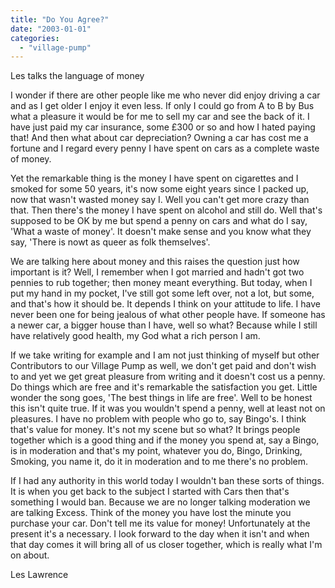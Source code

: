 ```yaml
---
title: "Do You Agree?"
date: "2003-01-01"
categories: 
  - "village-pump"
---
```


Les talks the language of money

I wonder if there are other people like me who never did enjoy driving a car and as I get older I enjoy it even less. If only I could go from A to B by Bus what a pleasure it would be for me to sell my car and see the back of it. I have just paid my car insurance, some £300 or so and how I hated paying that! And then what about car depreciation? Owning a car has cost me a fortune and I regard every penny I have spent on cars as a complete waste of money.

Yet the remarkable thing is the money I have spent on cigarettes and I smoked for some 50 years, it's now some eight years since I packed up, now that wasn't wasted money say I. Well you can't get more crazy than that. Then there's the money I have spent on alcohol and still do. Well that's supposed to be OK by me but spend a penny on cars and what do I say, 'What a waste of money'. It doesn't make sense and you know what they say, 'There is nowt as queer as folk themselves'.

We are talking here about money and this raises the question just how important is it? Well, I remember when I got married and hadn't got two pennies to rub together; then money meant everything. But today, when I put my hand in my pocket, I've still got some left over, not a lot, but some, and that's how it should be. It depends I think on your attitude to life. I have never been one for being jealous of what other people have. If someone has a newer car, a bigger house than I have, well so what? Because while I still have relatively good health, my God what a rich person I am.

If we take writing for example and I am not just thinking of myself but other Contributors to our Village Pump as well, we don't get paid and don't wish to and yet we get great pleasure from writing and it doesn't cost us a penny. Do things which are free and it's remarkable the satisfaction you get. Little wonder the song goes, 'The best things in life are free'. Well to be honest this isn't quite true. If it was you wouldn't spend a penny, well at least not on pleasures. I have no problem with people who go to, say Bingo's. I think that's value for money. It's not my scene but so what? It brings people together which is a good thing and if the money you spend at, say a Bingo, is in moderation and that's my point, whatever you do, Bingo, Drinking, Smoking, you name it, do it in moderation and to me there's no problem.

If I had any authority in this world today I wouldn't ban these sorts of things. It is when you get back to the subject I started with Cars then that's something I would ban. Because we are no longer talking moderation we are talking Excess. Think of the money you have lost the minute you purchase your car. Don't tell me its value for money! Unfortunately at the present it's a necessary. I look forward to the day when it isn't and when that day comes it will bring all of us closer together, which is really what I'm on about.

Les Lawrence
